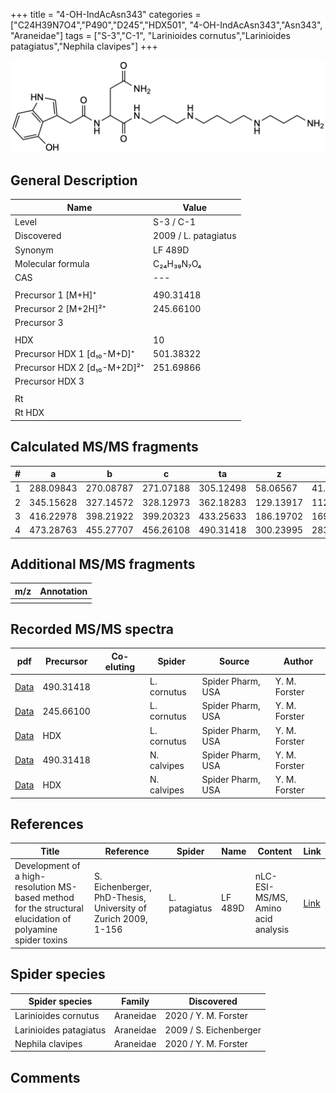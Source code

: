 +++
title = "4-OH-IndAcAsn343"
categories = ["C24H39N7O4","P490","D245","HDX501",
"4-OH-IndAcAsn343","Asn343",
"Araneidae"]
tags = ["S-3","C-1",
"Larinioides cornutus","Larinioides patagiatus","Nephila clavipes"]
+++

![](/img/4-OH-IndAcAsn343.png)

## General Description

| Name                         | Value                |
|------------------------------|----------------------|
| Level                        | S-3 / C-1                   |
| Discovered                   | 2009 / L. patagiatus |
| Synonym                      | LF 489D              |
| Molecular formula            | C₂₄H₃₉N₇O₄           |
| CAS                          | ---                  |
|                              |                      |
| Precursor 1 [M+H]⁺           | 490.31418            |
| Precursor 2 [M+2H]²⁺         | 245.66100            |
| Precursor 3                  |                      |
|                              |                      |
| HDX                          | 10                   |
| Precursor HDX 1 [d₁₀-M+D]⁺   | 501.38322            |
| Precursor HDX 2 [d₁₀-M+2D]²⁺ | 251.69866            |
| Precursor HDX 3              |                      |
|                              |                      |
| Rt                           |                      |
| Rt HDX                       |                      |

## Calculated MS/MS fragments

| # | a         | b         | c         | ta        | z         | y         | tz        |
|---|-----------|-----------|-----------|-----------|-----------|-----------|-----------|
| 1 | 288.09843 | 270.08787 | 271.07188 | 305.12498 | 58.06567  | 41.03912  | 75.09222  |
| 2 | 345.15628 | 327.14572 | 328.12973 | 362.18283 | 129.13917 | 112.11262 | 146.16572 |
| 3 | 416.22978 | 398.21922 | 399.20323 | 433.25633 | 186.19702 | 169.17047 | 203.22357 |
| 4 | 473.28763 | 455.27707 | 456.26108 | 490.31418 | 300.23995 | 283.21340 | 317.26650 |

## Additional MS/MS fragments

| m/z       | Annotation |
|-----------|------------|
|           |            |

## Recorded MS/MS spectra

| pdf | Precursor | Co-eluting | Spider | Source | Author |
|-----|-----------|------------|--------|--------|--------|
| [Data](/pdf/L-cornutus/490_4-OH-IndAc343_Lc.pdf) | 490.31418 |           | L. cornutus | Spider Pharm, USA | Y. M. Forster |
| [Data](/pdf/L-cornutus/490_4-OH-IndAc343_Lc_2.pdf) | 245.66100 |           | L. cornutus | Spider Pharm, USA | Y. M. Forster |
| [Data](/pdf/L-cornutus/490_4-OH-IndAc343_Lc_HDX.pdf) | HDX |           | L. cornutus | Spider Pharm, USA | Y. M. Forster |
| [Data](/pdf/N-clavipes/490_4-OH-IndAc343_Nc.pdf) | 490.31418 |           | N. calvipes| Spider Pharm, USA | Y. M. Forster |
| [Data](/pdf/N-clavipes/490_4-OH-IndAc343_Nc_HDX.pdf) | HDX |           | N. calvipes| Spider Pharm, USA | Y. M. Forster |

## References

| Title                                                                                                      | Reference                                                     | Spider        | Name    | Content                            | Link                                                               |
|------------------------------------------------------------------------------------------------------------|---------------------------------------------------------------|---------------|---------|------------------------------------|--------------------------------------------------------------------|
| Development of a high-resolution MS-based method for the structural elucidation of polyamine spider toxins | S. Eichenberger, PhD-Thesis, University of Zurich 2009, 1-156 | L. patagiatus | LF 489D | nLC-ESI-MS/MS, Amino acid analysis | [Link](https://www.zora.uzh.ch/id/eprint/12787/1/Eichenberger.pdf) |

## Spider species

| Spider species         | Family    | Discovered             |
|------------------------|-----------|------------------------|
| Larinioides cornutus | Araneidae | 2020 / Y. M. Forster |
| Larinioides patagiatus | Araneidae | 2009 / S. Eichenberger |
| Nephila clavipes | Araneidae | 2020 / Y. M. Forster |

## Comments